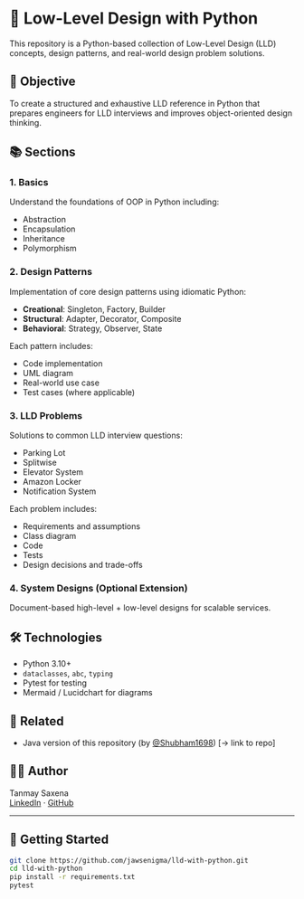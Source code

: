 # 🧠 Low-Level Design with Python

This repository is a Python-based collection of Low-Level Design (LLD) concepts, design patterns, and real-world design problem solutions.

## 🎯 Objective

To create a structured and exhaustive LLD reference in Python that prepares engineers for LLD interviews and improves object-oriented design thinking.

## 📚 Sections

### 1. Basics
Understand the foundations of OOP in Python including:
- Abstraction
- Encapsulation
- Inheritance
- Polymorphism

### 2. Design Patterns
Implementation of core design patterns using idiomatic Python:
- **Creational**: Singleton, Factory, Builder
- **Structural**: Adapter, Decorator, Composite
- **Behavioral**: Strategy, Observer, State

Each pattern includes:
- Code implementation
- UML diagram
- Real-world use case
- Test cases (where applicable)

### 3. LLD Problems
Solutions to common LLD interview questions:
- Parking Lot
- Splitwise
- Elevator System
- Amazon Locker
- Notification System

Each problem includes:
- Requirements and assumptions
- Class diagram
- Code
- Tests
- Design decisions and trade-offs

### 4. System Designs (Optional Extension)
Document-based high-level + low-level designs for scalable services.

## 🛠 Technologies

- Python 3.10+
- `dataclasses`, `abc`, `typing`
- Pytest for testing
- Mermaid / Lucidchart for diagrams

## 🔗 Related

- Java version of this repository (by [@Shubham1698](https://github.com/shubham1698/LLD)) [→ link to repo]

## 🙋‍♂️ Author

Tanmay Saxena  
[LinkedIn](https://www.linkedin.com/in/tanmay--saxena/) · [GitHub](https://github.com/jawsenigma)

---

## 🚀 Getting Started

```bash
git clone https://github.com/jawsenigma/lld-with-python.git
cd lld-with-python
pip install -r requirements.txt
pytest
